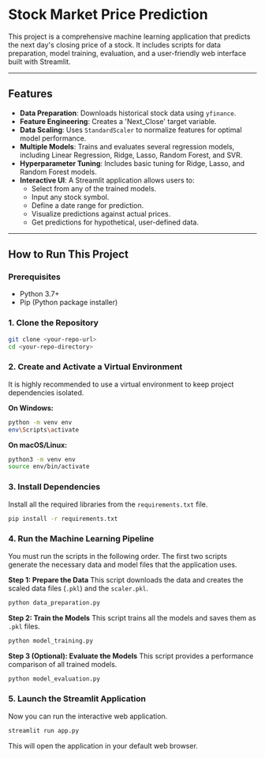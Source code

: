 # Stock Market Price Prediction

This project is a comprehensive machine learning application that predicts the next day's closing price of a stock. It includes scripts for data preparation, model training, evaluation, and a user-friendly web interface built with Streamlit.

---

## Features

- **Data Preparation**: Downloads historical stock data using `yfinance`.
- **Feature Engineering**: Creates a 'Next_Close' target variable.
- **Data Scaling**: Uses `StandardScaler` to normalize features for optimal model performance.
- **Multiple Models**: Trains and evaluates several regression models, including Linear Regression, Ridge, Lasso, Random Forest, and SVR.
- **Hyperparameter Tuning**: Includes basic tuning for Ridge, Lasso, and Random Forest models.
- **Interactive UI**: A Streamlit application allows users to:
    - Select from any of the trained models.
    - Input any stock symbol.
    - Define a date range for prediction.
    - Visualize predictions against actual prices.
    - Get predictions for hypothetical, user-defined data.

---

## How to Run This Project

### Prerequisites

- Python 3.7+
- Pip (Python package installer)

### 1. Clone the Repository

```bash
git clone <your-repo-url>
cd <your-repo-directory>
```

### 2. Create and Activate a Virtual Environment

It is highly recommended to use a virtual environment to keep project dependencies isolated.

**On Windows:**
```bash
python -m venv env
env\Scripts\activate
```

**On macOS/Linux:**
```bash
python3 -m venv env
source env/bin/activate
```

### 3. Install Dependencies

Install all the required libraries from the `requirements.txt` file.

```bash
pip install -r requirements.txt
```

### 4. Run the Machine Learning Pipeline

You must run the scripts in the following order. The first two scripts generate the necessary data and model files that the application uses.

**Step 1: Prepare the Data**
This script downloads the data and creates the scaled data files (`.pkl`) and the `scaler.pkl`.
```bash
python data_preparation.py
```

**Step 2: Train the Models**
This script trains all the models and saves them as `.pkl` files.
```bash
python model_training.py
```

**Step 3 (Optional): Evaluate the Models**
This script provides a performance comparison of all trained models.
```bash
python model_evaluation.py
```

### 5. Launch the Streamlit Application

Now you can run the interactive web application.

```bash
streamlit run app.py
```

This will open the application in your default web browser.
